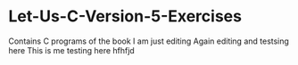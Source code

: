 # Let-Us-C-Version-5-Exercises
Contains C programs of the book
I am just editing
Again editing and testsing here
This is me testing here
hfhfjd
